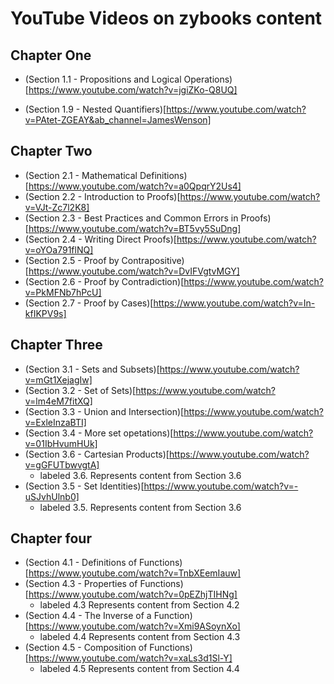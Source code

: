 # YouTube Videos on zybooks content 

## Chapter One
* (Section 1.1 - Propositions and Logical Operations)[https://www.youtube.com/watch?v=jgiZKo-Q8UQ]


* (Section 1.9 - Nested Quantifiers)[https://www.youtube.com/watch?v=PAtet-ZGEAY&ab_channel=JamesWenson]



## Chapter Two
* (Section 2.1 - Mathematical Definitions)[https://www.youtube.com/watch?v=a0QpqrY2Us4]
* (Section 2.2 - Introduction to Proofs)[https://www.youtube.com/watch?v=VJt-Zc7l2K8]
* (Section 2.3 - Best Practices and Common Errors in Proofs)[https://www.youtube.com/watch?v=BT5vy5SuDng]
* (Section 2.4 - Writing Direct Proofs)[https://www.youtube.com/watch?v=oYOa791flNQ]
* (Section 2.5 - Proof by Contrapositive) [https://www.youtube.com/watch?v=DvIFVgtvMGY]
* (Section 2.6 - Proof by Contradiction)[https://www.youtube.com/watch?v=PkMFNb7hPcU]
* (Section 2.7 - Proof by Cases)[https://www.youtube.com/watch?v=In-kfIKPV9s]


## Chapter Three
* (Section 3.1 - Sets and Subsets)[https://www.youtube.com/watch?v=mGt1XejagIw]
* (Section 3.2 - Set of Sets)[https://www.youtube.com/watch?v=lm4eM7fitXQ]
* (Section 3.3 - Union and Intersection)[https://www.youtube.com/watch?v=ExleInzaBTI]
* (Section 3.4 - More set opetations)[https://www.youtube.com/watch?v=01IbHvumHUk]
* (Section 3.6 - Cartesian Products)[https://www.youtube.com/watch?v=gGFUTbwvgtA]
    * labeled 3.6. Represents content from Section 3.6  
* (Section 3.5 - Set Identities)[https://www.youtube.com/watch?v=-uSJvhUlnb0]
    * labeled 3.5. Represents content from Section 3.6  


## Chapter four 
* (Section 4.1 - Definitions of Functions)[https://www.youtube.com/watch?v=TnbXEemIauw]
* (Section 4.3 - Properties of Functions)[https://www.youtube.com/watch?v=0pEZhjTIHNg]
    * labeled 4.3 Represents content from Section 4.2  
* (Section 4.4 - The Inverse of a Function)[https://www.youtube.com/watch?v=Xmi9ASoynXo]
    * labeled 4.4 Represents content from Section 4.3  
* (Section 4.5 - Composition of Functions)[https://www.youtube.com/watch?v=xaLs3d1Sl-Y]
    * labeled 4.5 Represents content from Section 4.4  
